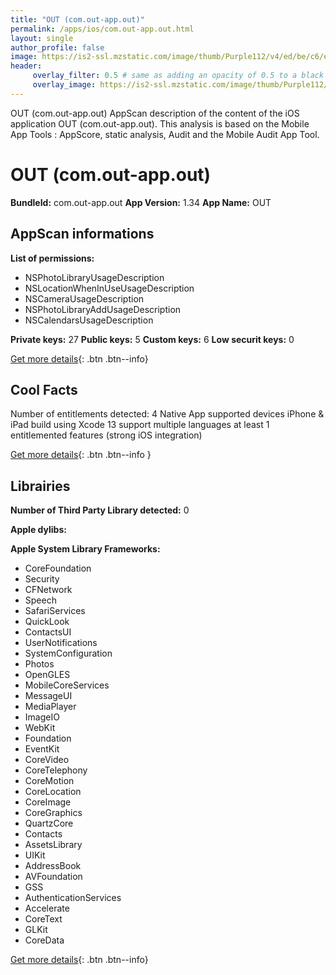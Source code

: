 ```yaml
---
title: "OUT (com.out-app.out)"
permalink: /apps/ios/com.out-app.out.html
layout: single
author_profile: false
image: https://is2-ssl.mzstatic.com/image/thumb/Purple112/v4/ed/be/c6/edbec6fd-4f4b-590b-e486-193f155fdc5a/AppIcon-0-0-1x_U007emarketing-0-0-0-7-0-0-sRGB-0-0-0-GLES2_U002c0-512MB-85-220-0-0.png/512x512bb.jpg
header: 
     overlay_filter: 0.5 # same as adding an opacity of 0.5 to a black background
     overlay_image: https://is2-ssl.mzstatic.com/image/thumb/Purple112/v4/ed/be/c6/edbec6fd-4f4b-590b-e486-193f155fdc5a/AppIcon-0-0-1x_U007emarketing-0-0-0-7-0-0-sRGB-0-0-0-GLES2_U002c0-512MB-85-220-0-0.png/512x512bb.jpg
---
```

OUT (com.out-app.out) AppScan description of the content of the iOS application OUT (com.out-app.out). This analysis is based on the Mobile App Tools : AppScore, static analysis, Audit and the Mobile Audit App Tool.

# OUT (com.out-app.out)

**BundleId:** com.out-app.out
**App Version:** 1.34
**App Name:** OUT


## AppScan informations 

**List of permissions:** 
- NSPhotoLibraryUsageDescription
- NSLocationWhenInUseUsageDescription
- NSCameraUsageDescription
- NSPhotoLibraryAddUsageDescription
- NSCalendarsUsageDescription
  
  
**Private keys:** 27
**Public keys:** 5
**Custom keys:** 6
**Low securit keys:** 0
  
[Get more details](/pricing.html){: .btn .btn--info}

## Cool Facts

Number of entitlements detected: 4
Native App
supported devices iPhone & iPad
build using Xcode 13
support multiple languages
at least 1 entitlemented features (strong iOS integration)
  
[Get more details](/pricing.html){: .btn .btn--info }

## Librairies 
**Number of Third Party Library detected:** 0


**Apple dylibs:**


**Apple System Library Frameworks:**
- CoreFoundation
- Security
- CFNetwork
- Speech
- SafariServices
- QuickLook
- ContactsUI
- UserNotifications
- SystemConfiguration
- Photos
- OpenGLES
- MobileCoreServices
- MessageUI
- MediaPlayer
- ImageIO
- WebKit
- Foundation
- EventKit
- CoreVideo
- CoreTelephony
- CoreMotion
- CoreLocation
- CoreImage
- CoreGraphics
- QuartzCore
- Contacts
- AssetsLibrary
- UIKit
- AddressBook
- AVFoundation
- GSS
- AuthenticationServices
- Accelerate
- CoreText
- GLKit
- CoreData


  
[Get more details](/pricing.html){: .btn .btn--info}

